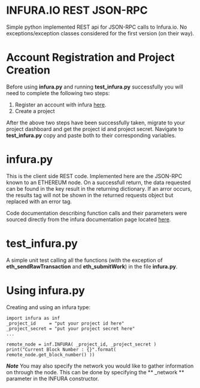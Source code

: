 # INFURA.IO REST JSON-RPC

Simple python implemented REST api for JSON-RPC calls to Infura.io. No exceptions/exception classes considered for the first version (on their way).


# Account Registration and Project Creation  
Before using **infura.py** and running **test_infura.py** successfully you will need to complete the following two steps:

1) Register an account with infura [here](https://infura.io).  
2) Create a project  

After the above two steps have been successfully taken, migrate to your project dashboard and get the project id and project secret. Navigate to **test_infura.py** copy and paste both to their corresponding variables.  

# infura.py  
This is the client side REST code. Implemented here are the JSON-RPC known to an ETHEREUM node. On a successfull return, the data requested can be found in the key result in the returning dictionary. If an arror occurs, the results tag will not be shown in the returned requests object but
replaced with an error tag.  

Code documentation describing function calls and their parameters were sourced directly from the infura documentation page located  [here](https://infura.io/docs).

# test_infura.py
A simple unit test calling all the functions (with the exception of **eth_sendRawTransaction** and **eth_submitWork**) in the file **infura.py**.

# Using infura.py

Creating and using an infura type:

    import infura as inf
    _project_id     = "put your project id here"
    _project_secret = "put your project secret here"
    ...

    remote_node = inf.INFURA( _project_id, _project_secret )
    print("Current Block Number : {}".format( remote_node.get_block_number() ))    

***Note***  You may also specify the network you would like to gather information on through the node. This can be done by specifying the ** _network ** parameter in the INFURA constructor.
